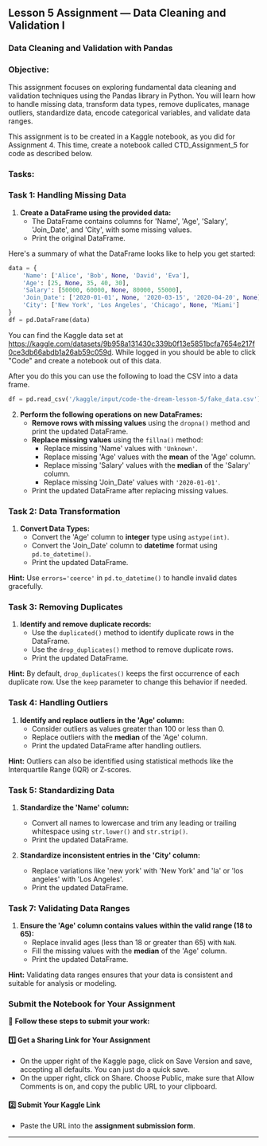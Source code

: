 ## Lesson 5 Assignment — Data Cleaning and Validation I
### Data Cleaning and Validation with Pandas

### **Objective:**
This assignment focuses on exploring fundamental data cleaning and validation techniques using the Pandas library in Python. You will learn how to handle missing data, transform data types, remove duplicates, manage outliers, standardize data, encode categorical variables, and validate data ranges.

This assignment is to be created in a Kaggle notebook, as you did for Assignment 4.  This time, create a notebook called CTD_Assignment_5 for code as described below.

### **Tasks:**

### **Task 1: Handling Missing Data**

1. **Create a DataFrame using the provided data:**
   - The DataFrame contains columns for 'Name', 'Age', 'Salary', 'Join_Date', and 'City', with some missing values.
   - Print the original DataFrame.
  
Here's a summary of what the DataFrame looks like to help you get started: 

```python
data = {
    'Name': ['Alice', 'Bob', None, 'David', 'Eva'],
    'Age': [25, None, 35, 40, 30],
    'Salary': [50000, 60000, None, 80000, 55000],
    'Join_Date': ['2020-01-01', None, '2020-03-15', '2020-04-20', None],
    'City': ['New York', 'Los Angeles', 'Chicago', None, 'Miami']
}
df = pd.DataFrame(data)
```

You can find the Kaggle data set at https://kaggle.com/datasets/9b958a131430c339b0f13e5851bcfa7654e217f0ce3db66abdb1a26ab59c059d. While logged in you should be able to click "Code" and create a notebook out of this data.

After you do this you can use the following to load the CSV into a data frame.
```Python
df = pd.read_csv('/kaggle/input/code-the-dream-lesson-5/fake_data.csv')
```
2. **Perform the following operations on  new DataFrames:**
   - **Remove rows with missing values** using the `dropna()` method and print the updated DataFrame.
   - **Replace missing values** using the `fillna()` method:
     - Replace missing 'Name' values with `'Unknown'`.
     - Replace missing 'Age' values with the **mean** of the 'Age' column.
     - Replace missing 'Salary' values with the **median** of the 'Salary' column.
     - Replace missing 'Join_Date' values with `'2020-01-01'`.
   - Print the updated DataFrame after replacing missing values.

### **Task 2: Data Transformation**
1. **Convert Data Types:**
   - Convert the 'Age' column to **integer** type using `astype(int)`.
   - Convert the 'Join_Date' column to **datetime** format using `pd.to_datetime()`.
   - Print the updated DataFrame.

**Hint:** Use `errors='coerce'` in `pd.to_datetime()` to handle invalid dates gracefully.

### **Task 3: Removing Duplicates**
1. **Identify and remove duplicate records:**
   - Use the `duplicated()` method to identify duplicate rows in the DataFrame.
   - Use the `drop_duplicates()` method to remove duplicate rows.
   - Print the updated DataFrame.
  
**Hint:** By default, `drop_duplicates()` keeps the first occurrence of each duplicate row. Use the `keep` parameter to change this behavior if needed.

### **Task 4: Handling Outliers**
1. **Identify and replace outliers in the 'Age' column:**
   - Consider outliers as values greater than 100 or less than 0.
   - Replace outliers with the **median** of the 'Age' column.
   - Print the updated DataFrame after handling outliers.

**Hint:** Outliers can also be identified using statistical methods like the Interquartile Range (IQR) or Z-scores.

### **Task 5: Standardizing Data**
1. **Standardize the 'Name' column:**
   - Convert all names to lowercase and trim any leading or trailing whitespace using `str.lower()` and `str.strip()`.
   - Print the updated DataFrame.

2. **Standardize inconsistent entries in the 'City' column:**
   - Replace variations like 'new york' with 'New York' and 'la' or 'los angeles' with 'Los Angeles'.
   - Print the updated DataFrame.

### **Task 7: Validating Data Ranges**
1. **Ensure the 'Age' column contains values within the valid range (18 to 65):**
   - Replace invalid ages (less than 18 or greater than 65) with `NaN`.
   - Fill the missing values with the **median** of the 'Age' column.
   - Print the updated DataFrame.

**Hint:** Validating data ranges ensures that your data is consistent and suitable for analysis or modeling.

### **Submit the Notebook for Your Assignment**  

📌 **Follow these steps to submit your work:**  

#### **1️⃣ Get a Sharing Link for Your Assignment**  
- On the upper right of the Kaggle page, click on Save Version and save, accepting all defaults.  You can just do a quick save.
- On the upper right, click on Share.  Choose Public, make sure that Allow Comments is on, and copy the public URL to your clipboard.

#### **2️⃣ Submit Your Kaggle Link**  
- Paste the URL into the **assignment submission form**.  

---
